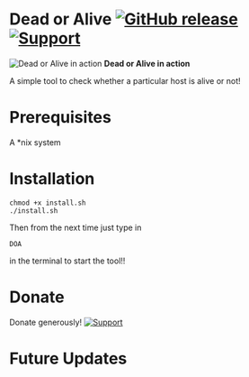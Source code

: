 # Dead or Alive [![GitHub release](https://img.shields.io/badge/Built--With-<3-green.svg?style=flat-square?&colorA=e76b36&?&colorB=d55b33)]() [![Support](https://www.buymeacoffee.com/assets/img/custom_images/yellow_img.png)](https://www.buymeacoffee.com/rpranshu)

![Dead or Alive in action](https://raw.githubusercontent.com/rpranshu/Dead_or_Alive/master/DOA.png)
**Dead or Alive in action**


A simple tool to check whether a particular host is alive or not!

# Prerequisites
A *nix system
# Installation
```
chmod +x install.sh
./install.sh
```
Then from the next time just type in 
```
DOA
```
in the terminal to start the tool!!
# Donate
Donate generously! [![Support](https://www.buymeacoffee.com/assets/img/custom_images/white_img.png)](https://www.buymeacoffee.com/rpranshu)
# Future Updates
